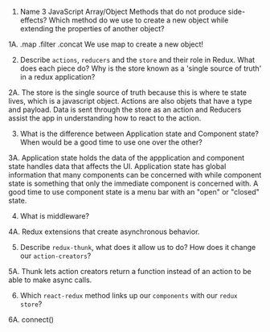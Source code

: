 1.  Name 3 JavaScript Array/Object Methods that do not produce side-effects? Which method do we use to create a new object while extending the properties of another object?

1A. .map .filter .concat We use map to create a new object!

2.  Describe `actions`, `reducers` and the `store` and their role in Redux. What does each piece do? Why is the store known as a 'single source of truth' in a redux application?

2A. The store is the single source of truth because this is where te state lives, which is a javascript object. Actions are also objets that have a type and payload. Data is sent through the store as an action and Reducers assist the app in understanding how to react to the action.

3.  What is the difference between Application state and Component state? When would be a good time to use one over the other?

3A. Application state holds the data of the appplication and component state handles data that affects the UI. Application state has global information that many components can be concerned with while component state is something that only the immediate component is concerned with. A good time to use component state is a menu bar with an "open" or "closed" state.

4.  What is middleware?

4A. Redux extensions that create asynchronous behavior.

5.  Describe `redux-thunk`, what does it allow us to do? How does it change our `action-creators`?

5A. Thunk lets action creators return a function instead of an action to be able to make async calls.

6.  Which `react-redux` method links up our `components` with our `redux store`?

6A. connect()
